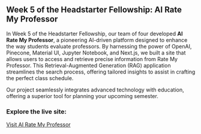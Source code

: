 ## Week 5 of the Headstarter Fellowship: AI Rate My Professor

In Week 5 of the Headstarter Fellowship, our team of four developed **AI Rate My Professor**, a pioneering AI-driven platform designed to enhance the way students evaluate professors. By harnessing the power of OpenAI, Pinecone, Material UI, Jupyter Notebook, and Next.js, we built a site that allows users to access and retrieve precise information from Rate My Professor. This Retrieval-Augmented Generation (RAG) application streamlines the search process, offering tailored insights to assist in crafting the perfect class schedule.

Our project seamlessly integrates advanced technology with education, offering a superior tool for planning your upcoming semester.

### Explore the live site:

[Visit AI Rate My Professor](https://ai-rate-my-professor-delta.vercel.app/)
